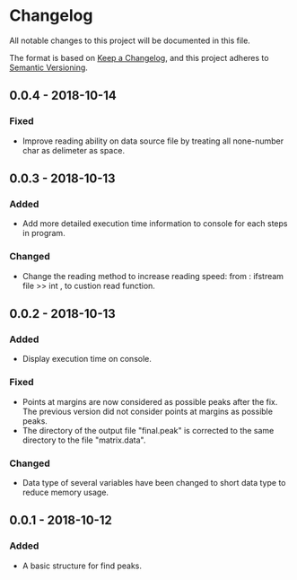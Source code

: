 # Changelog
All notable changes to this project will be documented in this file.

The format is based on [Keep a Changelog](https://keepachangelog.com/en/1.0.0/),
and this project adheres to [Semantic Versioning](https://semver.org/spec/v2.0.0.html).

## 0.0.4 - 2018-10-14
### Fixed
- Improve reading ability on data source file by treating all none-number char as delimeter as space.

## 0.0.3 - 2018-10-13
### Added
- Add more detailed execution time information to console for each steps in program.
### Changed
- Change the reading method to increase reading speed:
   from : ifstream file >> int , to custion read function.

## 0.0.2 - 2018-10-13
### Added
- Display execution time on console.

### Fixed
- Points at margins are now considered as possible peaks after the fix.
  The previous version did not consider points at margins as possible peaks.
- The directory of the output file "final.peak" is corrected to the same directory to the file "matrix.data".

### Changed
- Data type of several variables have been changed to short data type to reduce memory usage.

## 0.0.1 - 2018-10-12
### Added
- A basic structure for find peaks.